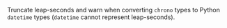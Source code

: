 Truncate leap-seconds and warn when converting `chrono` types to Python `datetime` types (`datetime` cannot represent leap-seconds).
